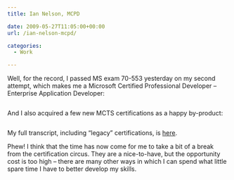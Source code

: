 ```yaml
---
title: Ian Nelson, MCPD

date: 2009-05-27T11:05:00+00:00
url: /ian-nelson-mcpd/

categories:
  - Work

---
```

Well, for the record, I passed MS exam 70-553 yesterday on my second attempt, which makes me a Microsoft Certified Professional Developer – Enterprise Application Developer:<figure class="kg-card kg-image-card">

<img decoding="async" class="kg-image aligncenter" src="https://cdn.iannelson.uk/uploads/2023/08/MCPD_rgb__506_3.png" alt="" /> </figure> 

And I also acquired a few new MCTS certifications as a happy by-product:<figure class="kg-card kg-image-card">

<img decoding="async" class="kg-image aligncenter" src="https://cdn.iannelson.uk/uploads/2023/08/MCTS_rgb__513_512_514_507_527_3.png" alt="" /> </figure> 

My full transcript, including “legacy” certifications, is [here][1].

Phew! I think that the time has now come for me to take a bit of a break from the certification circus. They are a nice-to-have, but the opportunity cost is too high – there are many other ways in which I can spend what little spare time I have to better develop my skills.

 [1]: https://files.iannelson.uk/MS_Learning_Transcript.pdf